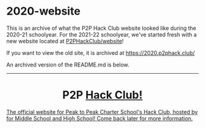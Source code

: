 # 2020-website
This is an archive of what the P2P Hack Club website looked like during the 2020-21 schoolyear. For the 2021-22 schoolyear, we've started fresh with a new website located at [P2PHackClub/website](https://github.com/P2PHackClub/website)!

If you want to view the old site, it is archived at https://2020.p2phack.club/

An archived version of the README.md is below.

<hr>

<p align="center">
</p>
<h1 align="center">
  P2P <a href="https://hackclub.com/">Hack Club!
</h1>

The official website for Peak to Peak Charter School's Hack Club, hosted by for Middle School and High School!
Come back later for more information.
